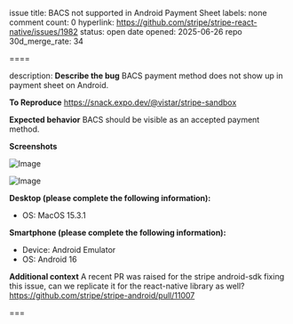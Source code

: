 issue title: BACS not supported in Android Payment Sheet
labels: none
comment count: 0
hyperlink: https://github.com/stripe/stripe-react-native/issues/1982
status: open
date opened: 2025-06-26
repo 30d_merge_rate: 34

====

description:
**Describe the bug**
BACS payment method does not show up in payment sheet on Android.

**To Reproduce**
https://snack.expo.dev/@vistar/stripe-sandbox

**Expected behavior**
BACS should be visible as an accepted payment method.

**Screenshots**

![Image](https://github.com/user-attachments/assets/d8073070-3c4f-41e9-8466-51dc3408469d)

![Image](https://github.com/user-attachments/assets/eb279460-f913-4ebf-af23-5694a7b31272)

**Desktop (please complete the following information):**
 - OS: MacOS 15.3.1

**Smartphone (please complete the following information):**
 - Device: Android Emulator
 - OS: Android 16

**Additional context**
A recent PR was raised for the stripe android-sdk fixing this issue, can we replicate it for the react-native library as well? https://github.com/stripe/stripe-android/pull/11007


===
